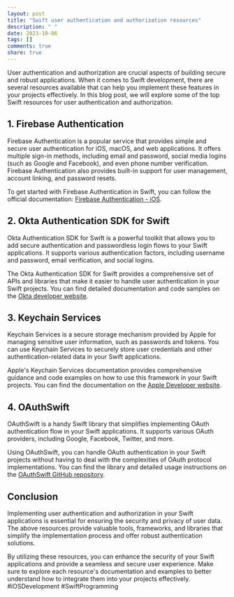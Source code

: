 ```yaml
---
layout: post
title: "Swift user authentication and authorization resources"
description: " "
date: 2023-10-06
tags: []
comments: true
share: true
---
```


User authentication and authorization are crucial aspects of building secure and robust applications. When it comes to Swift development, there are several resources available that can help you implement these features in your projects effectively. In this blog post, we will explore some of the top Swift resources for user authentication and authorization.

## 1. Firebase Authentication

Firebase Authentication is a popular service that provides simple and secure user authentication for iOS, macOS, and web applications. It offers multiple sign-in methods, including email and password, social media logins (such as Google and Facebook), and even phone number verification. Firebase Authentication also provides built-in support for user management, account linking, and password resets.

To get started with Firebase Authentication in Swift, you can follow the official documentation: [Firebase Authentication - iOS](https://firebase.google.com/docs/auth/ios/start).

## 2. Okta Authentication SDK for Swift

Okta Authentication SDK for Swift is a powerful toolkit that allows you to add secure authentication and passwordless login flows to your Swift applications. It supports various authentication factors, including username and password, email verification, and social logins.

The Okta Authentication SDK for Swift provides a comprehensive set of APIs and libraries that make it easier to handle user authentication in your Swift projects. You can find detailed documentation and code samples on the [Okta developer website](https://developer.okta.com/docs/reference/sdk/swift).

## 3. Keychain Services

Keychain Services is a secure storage mechanism provided by Apple for managing sensitive user information, such as passwords and tokens. You can use Keychain Services to securely store user credentials and other authentication-related data in your Swift applications.

Apple's Keychain Services documentation provides comprehensive guidance and code examples on how to use this framework in your Swift projects. You can find the documentation on the [Apple Developer website](https://developer.apple.com/documentation/security/keychain_services).

## 4. OAuthSwift

OAuthSwift is a handy Swift library that simplifies implementing OAuth authentication flow in your Swift applications. It supports various OAuth providers, including Google, Facebook, Twitter, and more.

Using OAuthSwift, you can handle OAuth authentication in your Swift projects without having to deal with the complexities of OAuth protocol implementations. You can find the library and detailed usage instructions on the [OAuthSwift GitHub repository](https://github.com/OAuthSwift/OAuthSwift).

## Conclusion

Implementing user authentication and authorization in your Swift applications is essential for ensuring the security and privacy of user data. The above resources provide valuable tools, frameworks, and libraries that simplify the implementation process and offer robust authentication solutions.

By utilizing these resources, you can enhance the security of your Swift applications and provide a seamless and secure user experience. Make sure to explore each resource's documentation and examples to better understand how to integrate them into your projects effectively. #iOSDevelopment #SwiftProgramming